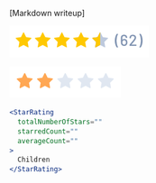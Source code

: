 [Markdown writeup]

<img src="public/images/components/StarRating/1.png" alt="StarRating 1" style="max-width: 100%;" /><br />

<img src="public/images/components/StarRating/2.png" alt="StarRating 2" style="max-width: 100%;" /><br />

```jsx
<StarRating
  totalNumberOfStars=""
  starredCount=""
  averageCount=""
>
  Children
</StarRating>
```
